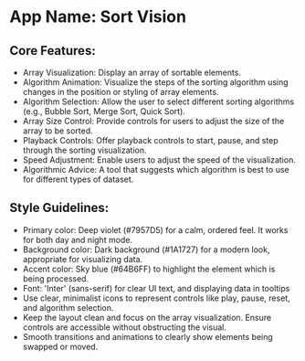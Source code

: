 # **App Name**: Sort Vision

## Core Features:

- Array Visualization: Display an array of sortable elements.
- Algorithm Animation: Visualize the steps of the sorting algorithm using changes in the position or styling of array elements.
- Algorithm Selection: Allow the user to select different sorting algorithms (e.g., Bubble Sort, Merge Sort, Quick Sort).
- Array Size Control: Provide controls for users to adjust the size of the array to be sorted.
- Playback Controls: Offer playback controls to start, pause, and step through the sorting visualization.
- Speed Adjustment: Enable users to adjust the speed of the visualization.
- Algorithmic Advice: A tool that suggests which algorithm is best to use for different types of dataset.

## Style Guidelines:

- Primary color: Deep violet (#7957D5) for a calm, ordered feel. It works for both day and night mode.
- Background color: Dark background (#1A1727) for a modern look, appropriate for visualizing data.
- Accent color: Sky blue (#64B6FF) to highlight the element which is being processed.
- Font: 'Inter' (sans-serif) for clear UI text, and displaying data in tooltips
- Use clear, minimalist icons to represent controls like play, pause, reset, and algorithm selection.
- Keep the layout clean and focus on the array visualization. Ensure controls are accessible without obstructing the visual.
- Smooth transitions and animations to clearly show elements being swapped or moved.